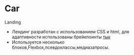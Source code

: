 # Car
Landing 
- Лендинг разработан с использованием CSS и html, для адаптивности использованы брейкпоинты [тык](https://1p1ngwin1.github.io/Car/)
- Используется несколько блоков,Flexbox,псевдоклассы,медиазапросы.
